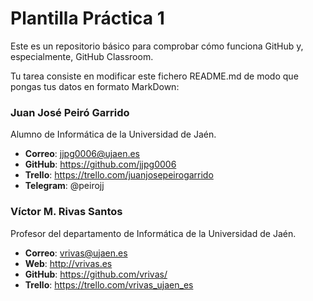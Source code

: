 # Plantilla Práctica 1
Este es un repositorio básico para comprobar cómo funciona GitHub y, especialmente, GitHub Classroom.

Tu tarea consiste en modificar este fichero README.md de modo que pongas tus datos en formato MarkDown:

### Juan José Peiró Garrido

Alumno de Informática de la Universidad de Jaén.
* **Correo**: jjpg0006@ujaen.es
* **GitHub**: https://github.com/jjpg0006
* **Trello**: https://trello.com/juanjosepeirogarrido
* **Telegram**: @peirojj

### Víctor M. Rivas Santos

Profesor del departamento de Informática de la Universidad de Jaén.
* **Correo**: vrivas@ujaen.es
* **Web**: http://vrivas.es
* **GitHub**: https://github.com/vrivas/
* **Trello**: https://trello.com/vrivas_ujaen_es
